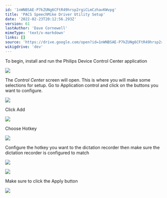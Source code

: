 ```yaml
---
id: '1nWNBSAE-P7kZUNg6CFtR49hrsp2rgiCLmCzhavKWvpg'
title: 'PACS SpeechMike Driver Utility Setup'
date: '2022-02-23T20:12:56.293Z'
version: 61
lastAuthor: 'Dave Cornewell'
mimeType: 'text/x-markdown'
links: []
source: 'https://drive.google.com/open?id=1nWNBSAE-P7kZUNg6CFtR49hrsp2rgiCLmCzhavKWvpg'
wikigdrive: 'dev'
---
```

To begin, install and run the Philips Device Control Center application

![](../pacs-speechmike-driver-utility-setup.assets/692b0ac2c2035ef6414a0ee249a34639.png)


The *Control Center* screen will open. This is where you will make some selections for setup. Go to Application control and click on the buttons you want to configure.

![](../pacs-speechmike-driver-utility-setup.assets/3871d608be341e425930fb39f73355e6.png)




Click Add

![](../pacs-speechmike-driver-utility-setup.assets/ccb1e0017fba4c9a719ea0e49350d991.png)


Choose Hotkey

![](../pacs-speechmike-driver-utility-setup.assets/6ce2e252e17920f79369dfce065863d8.png)


Configure the hotkey you want to the dictation recorder then make sure the dictation recorder is configured to match

![](../pacs-speechmike-driver-utility-setup.assets/3c17973721b92cc825e480f31de38713.png)



![](../pacs-speechmike-driver-utility-setup.assets/aef3c26db1fa18904eed21802faaf785.png)



Make sure to click the Apply button

![](../pacs-speechmike-driver-utility-setup.assets/5e28184275ae52b6371a31acdea239c4.png)


